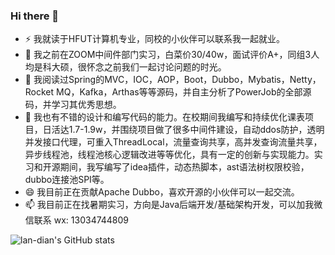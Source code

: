### Hi there 👋
- ⚡ 我就读于HFUT计算机专业，同校的小伙伴可以联系我一起就业。
- 🌱 我之前在ZOOM中间件部门实习，白菜价30/40w，面试评价A+，同组3人均是科大硕，很怀念之前我们一起讨论问题的时光。
- 👯 我阅读过Spring的MVC，IOC，AOP，Boot，Dubbo，Mybatis，Netty，Rocket MQ，Kafka，Arthas等等源码，并自主分析了PowerJob的全部源码，并学习其优秀思想。
- 💬 我也有不错的设计和编写代码的能力。在校期间我编写和持续优化课表项目，日活达1.7-1.9w，并围绕项目做了很多中间件建设，自动ddos防护，透明并发接口代理，可重入ThreadLocal，流量查询共享，高并发查询流量共享，异步线程池，线程池核心逻辑改进等等优化，具有一定的创新与实现能力。实习和开源期间，我写编写了idea插件，动态热脚本，ast语法树权限校验，dubbo连接池SPI等。
- 😄 我目前正在贡献Apache Dubbo，喜欢开源的小伙伴可以一起交流。
- 📫 我目前正在找暑期实习，方向是Java后端开发/基础架构开发，可以加我微信联系 wx: 13034744809

![lan-dian's GitHub stats](https://github-readme-stats.vercel.app/api?username=lan-dian)
<!--
**langar294/langar294** is a ✨ _special_ ✨ repository because its `README.md` (this file) appears on your GitHub profile.
-->
